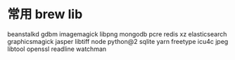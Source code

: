 # 常用 brew lib

beanstalkd      gdbm            imagemagick     libpng          mongodb         pcre            redis           xz
elasticsearch   graphicsmagick  jasper          libtiff         node            python@2        sqlite          yarn
freetype        icu4c           jpeg            libtool         openssl         readline        watchman